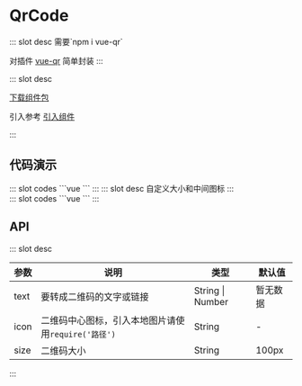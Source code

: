 # QrCode

<ContainerBox title="介绍">
::: slot desc
需要`npm i vue-qr`

对插件 [vue-qr](https://gitee.com/mirrors_soldair/node-qrcode) 简单封装
:::
</ContainerBox>

<ContainerBox title="下载并引入">
::: slot desc

[下载组件包](https://gitee.com/lengyibai/component-package/raw/master/LibQrCode.zip)

引入参考 [引入组件](/Components/Base/start.html#引入组件)

:::
</ContainerBox>

## 代码演示

<ContainerBox title="基础用法">
<div class="demoBox">
<Statics-QrCode-demo-index-a />
</div>

<ShowCode>
::: slot codes
```vue
<template>
  <LibQrCode
    text="Hello World!"
  />
</template>
```
:::
</ShowCode>
</ContainerBox>

<ContainerBox title="自定义样式">
::: slot desc
自定义大小和中间图标
:::

<div class="demoBox">
<Statics-QrCode-demo-index-b />
</div>

<ShowCode>
::: slot codes
```vue
<template>
  <LibQrCode
    text="Hello World!"
    :icon="require('./img/icon.png')"
    size="25vw"
  />
</template>
```
:::
</ShowCode>
</ContainerBox>

## API

<ContainerBox title="Props">
::: slot desc

| 参数 | 说明                                                | 类型             | 默认值   |
| ---- | --------------------------------------------------- | ---------------- | -------- |
| text | 要转成二维码的文字或链接                            | String \| Number | 暂无数据 |
| icon | 二维码中心图标，引入本地图片请使用`require('路径')` | String           | -        |
| size | 二维码大小                                          | String           | 100px    |

:::
</ContainerBox>
